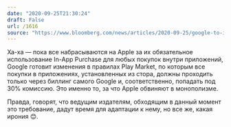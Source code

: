 ```yaml
---
date: "2020-09-25T21:30:24"
draft: False
url: /1616
source: "https://www.bloomberg.com/news/articles/2020-09-25/google-to-increase-push-for-apps-to-give-cut-of-in-app-purchases"
---
```


Ха-ха — пока все набрасываются на Apple за их обязательное использование In-App Purchase для любых покупок внутри приложений, Google готовит изменения в правилах Play Market, по которым все покупки в приложениях, установленных из стора, должны проходить только через биллинг самого Google и, соответственно, попадать под 30% комиссию. Это именно то, за что Apple обвиняют в монополизме.

Правда, говорят, что ведущим издателям, обходящим в данный момент это требование, дадут время для адаптации к нему, но все же, какая ирония 😊.
